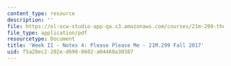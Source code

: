 ```yaml
---
content_type: resource
description: ''
file: https://ol-ocw-studio-app-qa.s3.amazonaws.com/courses/21m-299-the-beatles-fall-2017/f5a28ec2202ed6908602a04460a30387_MIT21M_299F17_Notes04.pdf
file_type: application/pdf
resourcetype: Document
title: 'Week II - Notes 4: Please Please Me - 21M.299 Fall 2017'
uid: f5a28ec2-202e-d690-8602-a04460a30387
---
```

